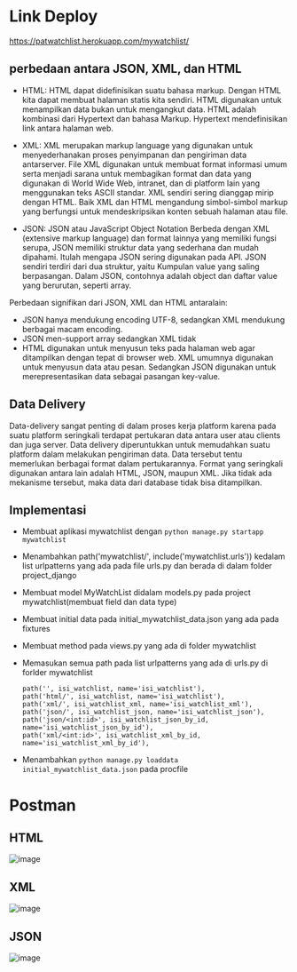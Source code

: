 # Link Deploy
https://patwatchlist.herokuapp.com/mywatchlist/



## perbedaan antara JSON, XML, dan HTML
- HTML: HTML dapat didefinisikan suatu bahasa markup. Dengan HTML kita dapat membuat halaman statis kita sendiri. HTML digunakan untuk menampilkan data bukan untuk mengangkut data. HTML adalah kombinasi dari Hypertext dan bahasa Markup. Hypertext mendefinisikan link antara halaman web.<br />

- XML: XML merupakan markup language yang digunakan untuk menyederhanakan proses penyimpanan dan pengiriman data antarserver. File XML digunakan untuk membuat format informasi umum serta menjadi sarana untuk membagikan format dan data yang digunakan di World Wide Web, intranet, dan di platform lain yang menggunakan teks ASCII standar. XML sendiri sering dianggap mirip dengan HTML. Baik XML dan HTML mengandung simbol-simbol markup yang berfungsi untuk mendeskripsikan konten sebuah halaman atau file.<br />

- JSON: JSON atau JavaScript Object Notation Berbeda dengan XML (extensive markup language) dan format lainnya yang memiliki fungsi serupa, JSON memiliki struktur data yang sederhana dan mudah dipahami. Itulah mengapa JSON sering digunakan pada API. JSON sendiri terdiri dari dua struktur, yaitu Kumpulan value yang saling berpasangan. Dalam JSON, contohnya adalah object dan daftar value yang berurutan, seperti array.<br />

Perbedaan signifikan dari JSON, XML dan HTML antaralain:
- JSON hanya mendukung encoding UTF-8, sedangkan XML mendukung berbagai macam encoding.
- JSON men-support array sedangkan XML tidak
- HTML digunakan untuk menyusun teks pada halaman web agar ditampilkan dengan tepat di browser web. XML umumnya digunakan untuk menyusun data atau pesan. Sedangkan JSON digunakan untuk merepresentasikan data sebagai pasangan key-value.

## Data Delivery
Data-delivery sangat penting di dalam proses kerja platform karena pada suatu platform seringkali terdapat pertukaran data antara user atau clients dan juga server. Data delivery diperuntukkan untuk memudahkan suatu platform dalam melakukan pengiriman data. Data tersebut tentu memerlukan berbagai format dalam pertukarannya. Format yang seringkali digunakan antara lain adalah HTML, JSON, maupun XML. Jika tidak ada mekanisme tersebut, maka data dari database tidak bisa ditampilkan.

## Implementasi
- Membuat aplikasi mywatchlist dengan `python manage.py startapp mywatchlist`
- Menambahkan path('mywatchlist/', include('mywatchlist.urls')) kedalam list urlpatterns yang ada pada file urls.py dan berada di dalam folder project_django
- Membuat model MyWatchList didalam models.py pada project mywatchlist(membuat field dan data type)
- Membuat initial data pada initial_mywatchlist_data.json yang ada pada fixtures 
- Membuat method pada views.py yang ada di folder mywatchlist
- Memasukan semua path pada list urlpatterns yang ada di urls.py di forlder mywatchlist

  ```
  path('', isi_watchlist, name='isi_watchlist'),
  path('html/', isi_watchlist, name='isi_watchlist'),
  path('xml/', isi_watchlist_xml, name='isi_watchlist_xml'),
  path('json/', isi_watchlist_json, name='isi_watchlist_json'),
  path('json/<int:id>', isi_watchlist_json_by_id, name='isi_watchlist_json_by_id'),
  path('xml/<int:id>', isi_watchlist_xml_by_id, name='isi_watchlist_xml_by_id'),
  ```
- Menambahkan `python manage.py loaddata initial_mywatchlist_data.json` pada procfile

# Postman
## HTML
![image](https://user-images.githubusercontent.com/112569220/191601019-13e5cf20-be33-44cf-be11-37a42fb98672.png)
## XML
![image](https://user-images.githubusercontent.com/112569220/191601119-9bbbee4a-b305-420e-aad1-973faba0d466.png)
## JSON
![image](https://user-images.githubusercontent.com/112569220/191601197-d5499f6d-47f0-4350-8178-a0a46a82e79a.png)


